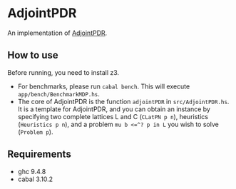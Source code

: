 # AdjointPDR

An implementation of [AdjointPDR](https://arxiv.org/abs/2307.02817).

## How to use

Before running, you need to install z3.

- For benchmarks, please run `cabal bench`. This will execute `app/bench/BenchmarkMDP.hs`.
- The core of AdjointPDR is the function `adjointPDR` in `src/AdjointPDR.hs`. It is a template for AdjointPDR, and you can obtain an instance by specifying two complete lattices L and C (`CLatPN p n`), heuristics (`Heuristics p n`), and a problem `mu b <=^? p in L` you wish to solve (`Problem p`).

## Requirements

- ghc 9.4.8
- cabal 3.10.2
